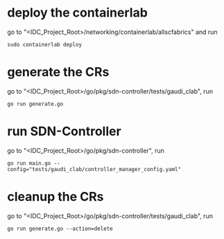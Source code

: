 
# deploy the containerlab
go to "<IDC_Project_Root>/networking/containerlab/allscfabrics" and run 
```
sudo containerlab deploy
```

# generate the CRs
go to "<IDC_Project_Root>/go/pkg/sdn-controller/tests/gaudi_clab", run
```
go run generate.go
```

# run SDN-Controller
go to "<IDC_Project_Root>/go/pkg/sdn-controller", run
```
go run main.go --config="tests/gaudi_clab/controller_manager_config.yaml"
```

# cleanup the CRs
go to "<IDC_Project_Root>/go/pkg/sdn-controller/tests/gaudi_clab", run
```
go run generate.go --action=delete
```

